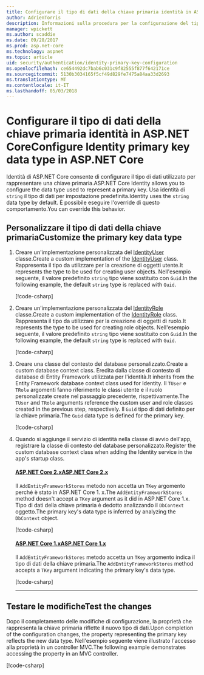 ```yaml
---
title: Configurare il tipo di dati della chiave primaria identità in ASP.NET Core
author: AdrienTorris
description: Informazioni sulla procedura per la configurazione del tipo di dati desiderato, utilizzato per la chiave primaria di ASP.NET Identity Core.
manager: wpickett
ms.author: scaddie
ms.date: 09/28/2017
ms.prod: asp.net-core
ms.technology: aspnet
ms.topic: article
uid: security/authentication/identity-primary-key-configuration
ms.openlocfilehash: ce654492dc7bab6c031c9f82555f877f642171ce
ms.sourcegitcommit: 5130b3034165f5cf49d829fe7475a84aa33d2693
ms.translationtype: MT
ms.contentlocale: it-IT
ms.lasthandoff: 05/03/2018
---
```

# <a name="configure-identity-primary-key-data-type-in-aspnet-core"></a><span data-ttu-id="637cc-103">Configurare il tipo di dati della chiave primaria identità in ASP.NET Core</span><span class="sxs-lookup"><span data-stu-id="637cc-103">Configure Identity primary key data type in ASP.NET Core</span></span>

<span data-ttu-id="637cc-104">Identità di ASP.NET Core consente di configurare il tipo di dati utilizzato per rappresentare una chiave primaria.</span><span class="sxs-lookup"><span data-stu-id="637cc-104">ASP.NET Core Identity allows you to configure the data type used to represent a primary key.</span></span> <span data-ttu-id="637cc-105">Usa identità di `string` il tipo di dati per impostazione predefinita.</span><span class="sxs-lookup"><span data-stu-id="637cc-105">Identity uses the `string` data type by default.</span></span> <span data-ttu-id="637cc-106">È possibile eseguire l'override di questo comportamento.</span><span class="sxs-lookup"><span data-stu-id="637cc-106">You can override this behavior.</span></span>

## <a name="customize-the-primary-key-data-type"></a><span data-ttu-id="637cc-107">Personalizzare il tipo di dati della chiave primaria</span><span class="sxs-lookup"><span data-stu-id="637cc-107">Customize the primary key data type</span></span>

1. <span data-ttu-id="637cc-108">Creare un'implementazione personalizzata del [IdentityUser](/dotnet/api/microsoft.aspnetcore.identity.entityframeworkcore.identityuser-1) classe.</span><span class="sxs-lookup"><span data-stu-id="637cc-108">Create a custom implementation of the [IdentityUser](/dotnet/api/microsoft.aspnetcore.identity.entityframeworkcore.identityuser-1) class.</span></span> <span data-ttu-id="637cc-109">Rappresenta il tipo da utilizzare per la creazione di oggetti utente.</span><span class="sxs-lookup"><span data-stu-id="637cc-109">It represents the type to be used for creating user objects.</span></span> <span data-ttu-id="637cc-110">Nell'esempio seguente, il valore predefinito `string` tipo viene sostituito con `Guid`.</span><span class="sxs-lookup"><span data-stu-id="637cc-110">In the following example, the default `string` type is replaced with `Guid`.</span></span>

    [!code-csharp[](identity/sample/src/ASPNET-IdentityDemo-PrimaryKeysConfig/Models/ApplicationUser.cs?highlight=4&range=7-13)]

2. <span data-ttu-id="637cc-111">Creare un'implementazione personalizzata del [IdentityRole](/dotnet/api/microsoft.aspnetcore.identity.entityframeworkcore.identityrole-1) classe.</span><span class="sxs-lookup"><span data-stu-id="637cc-111">Create a custom implementation of the [IdentityRole](/dotnet/api/microsoft.aspnetcore.identity.entityframeworkcore.identityrole-1) class.</span></span> <span data-ttu-id="637cc-112">Rappresenta il tipo da utilizzare per la creazione di oggetti di ruolo.</span><span class="sxs-lookup"><span data-stu-id="637cc-112">It represents the type to be used for creating role objects.</span></span> <span data-ttu-id="637cc-113">Nell'esempio seguente, il valore predefinito `string` tipo viene sostituito con `Guid`.</span><span class="sxs-lookup"><span data-stu-id="637cc-113">In the following example, the default `string` type is replaced with `Guid`.</span></span>

    [!code-csharp[](identity/sample/src/ASPNET-IdentityDemo-PrimaryKeysConfig/Models/ApplicationRole.cs?highlight=3&range=7-12)]

3. <span data-ttu-id="637cc-114">Creare una classe del contesto del database personalizzato.</span><span class="sxs-lookup"><span data-stu-id="637cc-114">Create a custom database context class.</span></span> <span data-ttu-id="637cc-115">Eredita dalla classe di contesto di database di Entity Framework utilizzata per l'identità.</span><span class="sxs-lookup"><span data-stu-id="637cc-115">It inherits from the Entity Framework database context class used for Identity.</span></span> <span data-ttu-id="637cc-116">Il `TUser` e `TRole` argomenti fanno riferimento le classi utente e il ruolo personalizzate create nel passaggio precedente, rispettivamente.</span><span class="sxs-lookup"><span data-stu-id="637cc-116">The `TUser` and `TRole` arguments reference the custom user and role classes created in the previous step, respectively.</span></span> <span data-ttu-id="637cc-117">Il `Guid` tipo di dati definito per la chiave primaria.</span><span class="sxs-lookup"><span data-stu-id="637cc-117">The `Guid` data type is defined for the primary key.</span></span>

    [!code-csharp[](identity/sample/src/ASPNET-IdentityDemo-PrimaryKeysConfig/Data/ApplicationDbContext.cs?highlight=3&range=9-26)]

4. <span data-ttu-id="637cc-118">Quando si aggiunge il servizio di identità nella classe di avvio dell'app, registrare la classe di contesto del database personalizzato.</span><span class="sxs-lookup"><span data-stu-id="637cc-118">Register the custom database context class when adding the Identity service in the app's startup class.</span></span>

   #### <a name="aspnet-core-2xtabaspnetcore2x"></a>[<span data-ttu-id="637cc-119">ASP.NET Core 2.x</span><span class="sxs-lookup"><span data-stu-id="637cc-119">ASP.NET Core 2.x</span></span>](#tab/aspnetcore2x/)
    <span data-ttu-id="637cc-120">Il `AddEntityFrameworkStores` metodo non accetta un `TKey` argomento perché è stato in ASP.NET Core 1. x.</span><span class="sxs-lookup"><span data-stu-id="637cc-120">The `AddEntityFrameworkStores` method doesn't accept a `TKey` argument as it did in ASP.NET Core 1.x.</span></span> <span data-ttu-id="637cc-121">Tipo di dati della chiave primaria è dedotto analizzando il `DbContext` oggetto.</span><span class="sxs-lookup"><span data-stu-id="637cc-121">The primary key's data type is inferred by analyzing the `DbContext` object.</span></span>

    [!code-csharp[](identity/sample/src/ASPNETv2-IdentityDemo-PrimaryKeysConfig/Startup.cs?highlight=6-8&range=25-37)]

   #### <a name="aspnet-core-1xtabaspnetcore1x"></a>[<span data-ttu-id="637cc-122">ASP.NET Core 1.x</span><span class="sxs-lookup"><span data-stu-id="637cc-122">ASP.NET Core 1.x</span></span>](#tab/aspnetcore1x/)
    <span data-ttu-id="637cc-123">Il `AddEntityFrameworkStores` metodo accetta un `TKey` argomento indica il tipo di dati della chiave primaria.</span><span class="sxs-lookup"><span data-stu-id="637cc-123">The `AddEntityFrameworkStores` method accepts a `TKey` argument indicating the primary key's data type.</span></span>

    [!code-csharp[](identity/sample/src/ASPNET-IdentityDemo-PrimaryKeysConfig/Startup.cs?highlight=9-11&range=39-55)]

   * * *
## <a name="test-the-changes"></a><span data-ttu-id="637cc-124">Testare le modifiche</span><span class="sxs-lookup"><span data-stu-id="637cc-124">Test the changes</span></span>

<span data-ttu-id="637cc-125">Dopo il completamento delle modifiche di configurazione, la proprietà che rappresenta la chiave primaria riflette il nuovo tipo di dati.</span><span class="sxs-lookup"><span data-stu-id="637cc-125">Upon completion of the configuration changes, the property representing the primary key reflects the new data type.</span></span> <span data-ttu-id="637cc-126">Nell'esempio seguente viene illustrato l'accesso alla proprietà in un controller MVC.</span><span class="sxs-lookup"><span data-stu-id="637cc-126">The following example demonstrates accessing the property in an MVC controller.</span></span>

[!code-csharp[](identity/sample/src/ASPNET-IdentityDemo-PrimaryKeysConfig/Controllers/AccountController.cs?name=snippet_GetCurrentUserId&highlight=6)]
